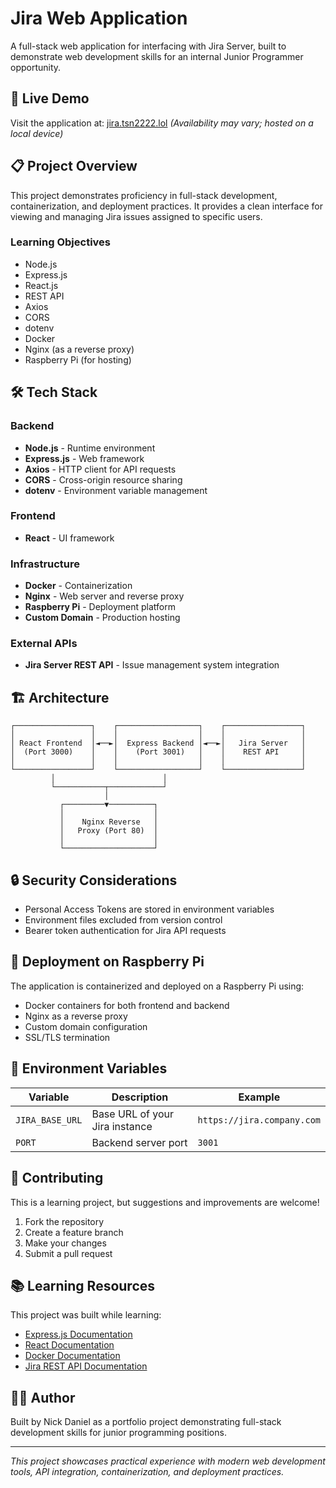 # Jira Web Application

A full-stack web application for interfacing with Jira Server, built to demonstrate web development skills for an internal Junior Programmer opportunity.

## 🚀 Live Demo

Visit the application at: [jira.tsn2222.lol](https://jira.tsn2222.lol) _(Availability may vary; hosted on a local device)_

## 📋 Project Overview

This project demonstrates proficiency in full-stack development, containerization, and deployment practices. It provides a clean interface for viewing and managing Jira issues assigned to specific users.

### Learning Objectives

- Node.js
- Express.js
- React.js
- REST API
- Axios
- CORS
- dotenv
- Docker
- Nginx (as a reverse proxy)
- Raspberry Pi (for hosting)

## 🛠 Tech Stack

### Backend

- **Node.js** - Runtime environment
- **Express.js** - Web framework
- **Axios** - HTTP client for API requests
- **CORS** - Cross-origin resource sharing
- **dotenv** - Environment variable management

### Frontend

- **React** - UI framework

### Infrastructure

- **Docker** - Containerization
- **Nginx** - Web server and reverse proxy
- **Raspberry Pi** - Deployment platform
- **Custom Domain** - Production hosting

### External APIs

- **Jira Server REST API** - Issue management system integration

## 🏗 Architecture

```
┌─────────────────┐    ┌──────────────────┐    ┌─────────────────┐
│                 │    │                  │    │                 │
│ React Frontend  │◄──►│  Express Backend │◄──►│   Jira Server   │
│  (Port 3000)    │    │    (Port 3001)   │    │    REST API     │
│                 │    │                  │    │                 │
└─────────────────┘    └──────────────────┘    └─────────────────┘
         │                        │
         └───────────┬────────────┘
                     │
           ┌─────────▼──────────┐
           │                    │
           │    Nginx Reverse   │
           │   Proxy (Port 80)  │
           │                    │
           └────────────────────┘
```

## 🔒 Security Considerations

- Personal Access Tokens are stored in environment variables
- Environment files excluded from version control
- Bearer token authentication for Jira API requests

## 🚀 Deployment on Raspberry Pi

The application is containerized and deployed on a Raspberry Pi using:

- Docker containers for both frontend and backend
- Nginx as a reverse proxy
- Custom domain configuration
- SSL/TLS termination

## 📝 Environment Variables

| Variable        | Description                    | Example                    |
| --------------- | ------------------------------ | -------------------------- |
| `JIRA_BASE_URL` | Base URL of your Jira instance | `https://jira.company.com` |
| `PORT`          | Backend server port            | `3001`                     |

## 🤝 Contributing

This is a learning project, but suggestions and improvements are welcome!

1. Fork the repository
2. Create a feature branch
3. Make your changes
4. Submit a pull request

## 📚 Learning Resources

This project was built while learning:

- [Express.js Documentation](https://expressjs.com/)
- [React Documentation](https://react.dev/)
- [Docker Documentation](https://docs.docker.com/)
- [Jira REST API Documentation](https://developer.atlassian.com/server/jira/platform/rest-apis/)

## 👨‍💻 Author

Built by Nick Daniel as a portfolio project demonstrating full-stack development skills for junior programming positions.

---

_This project showcases practical experience with modern web development tools, API integration, containerization, and deployment practices._
